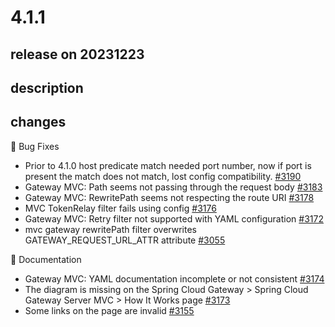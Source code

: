 # 4.1.1

## release on 20231223

## description

## changes

🐞 Bug Fixes

* Prior to 4.1.0 host predicate match needed port number, now if port is present the match does not match, lost config compatibility. <a href="https://github.com/spring-cloud/spring-cloud-gateway/issues/3190" data-hovercard-type="issue" data-hovercard-url="/spring-cloud/spring-cloud-gateway/issues/3190/hovercard">#3190</a>
* Gateway MVC: Path seems not passing through the request body <a href="https://github.com/spring-cloud/spring-cloud-gateway/issues/3183" data-hovercard-type="issue" data-hovercard-url="/spring-cloud/spring-cloud-gateway/issues/3183/hovercard">#3183</a>
* Gateway MVC: RewritePath seems not respecting the route URI <a href="https://github.com/spring-cloud/spring-cloud-gateway/issues/3178" data-hovercard-type="issue" data-hovercard-url="/spring-cloud/spring-cloud-gateway/issues/3178/hovercard">#3178</a>
* MVC TokenRelay filter fails using config <a href="https://github.com/spring-cloud/spring-cloud-gateway/issues/3176" data-hovercard-type="issue" data-hovercard-url="/spring-cloud/spring-cloud-gateway/issues/3176/hovercard">#3176</a>
* Gateway MVC: Retry filter not supported with YAML configuration <a href="https://github.com/spring-cloud/spring-cloud-gateway/issues/3172" data-hovercard-type="issue" data-hovercard-url="/spring-cloud/spring-cloud-gateway/issues/3172/hovercard">#3172</a>
* mvc gateway rewritePath filter overwrites GATEWAY_REQUEST_URL_ATTR attribute <a href="https://github.com/spring-cloud/spring-cloud-gateway/issues/3055" data-hovercard-type="issue" data-hovercard-url="/spring-cloud/spring-cloud-gateway/issues/3055/hovercard">#3055</a>

📔 Documentation

* Gateway MVC: YAML documentation incomplete or not consistent <a href="https://github.com/spring-cloud/spring-cloud-gateway/issues/3174" data-hovercard-type="issue" data-hovercard-url="/spring-cloud/spring-cloud-gateway/issues/3174/hovercard">#3174</a>
* The diagram is missing on the Spring Cloud Gateway > Spring Cloud Gateway Server MVC > How It Works page <a href="https://github.com/spring-cloud/spring-cloud-gateway/issues/3173" data-hovercard-type="issue" data-hovercard-url="/spring-cloud/spring-cloud-gateway/issues/3173/hovercard">#3173</a>
* Some links on the page are invalid <a href="https://github.com/spring-cloud/spring-cloud-gateway/issues/3155" data-hovercard-type="issue" data-hovercard-url="/spring-cloud/spring-cloud-gateway/issues/3155/hovercard">#3155</a>

